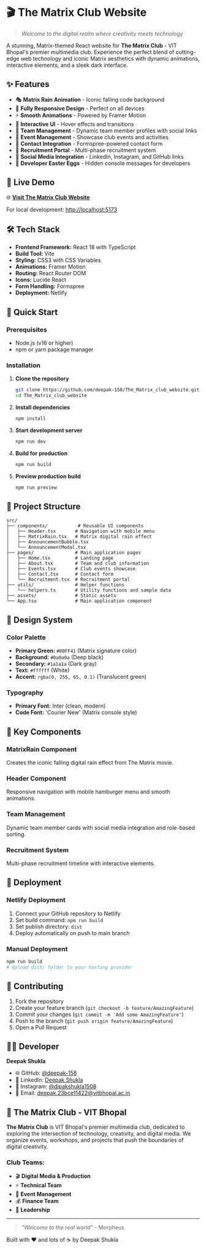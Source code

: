 # 🎬 The Matrix Club Website

> *Welcome to the digital realm where creativity meets technology*

A stunning, Matrix-themed React website for **The Matrix Club** - VIT Bhopal's premier multimedia club. Experience the perfect blend of cutting-edge web technology and iconic Matrix aesthetics with dynamic animations, interactive elements, and a sleek dark interface.

## ✨ Features

- 🎭 **Matrix Rain Animation** - Iconic falling code background
- 📱 **Fully Responsive Design** - Perfect on all devices
- ⚡ **Smooth Animations** - Powered by Framer Motion
- 🎯 **Interactive UI** - Hover effects and transitions
- 👥 **Team Management** - Dynamic team member profiles with social links
- 📅 **Event Management** - Showcase club events and activities
- 📧 **Contact Integration** - Formspree-powered contact form
- 🎨 **Recruitment Portal** - Multi-phase recruitment system
- 🔗 **Social Media Integration** - LinkedIn, Instagram, and GitHub links
- 🎪 **Developer Easter Eggs** - Hidden console messages for developers

## 🚀 Live Demo

🌐 **[Visit The Matrix Club Website](https://thematrixclub.netlify.app/)**

For local development: [http://localhost:5173](http://localhost:5173)

## 🛠️ Tech Stack

- **Frontend Framework:** React 18 with TypeScript
- **Build Tool:** Vite
- **Styling:** CSS3 with CSS Variables
- **Animations:** Framer Motion
- **Routing:** React Router DOM
- **Icons:** Lucide React
- **Form Handling:** Formspree
- **Deployment:** Netlify

## 🚀 Quick Start

### Prerequisites
- Node.js (v16 or higher)
- npm or yarn package manager

### Installation

1. **Clone the repository**
   ```bash
   git clone https://github.com/deepak-158/The_Matrix_club_website.git
   cd The_Matrix_club_website
   ```

2. **Install dependencies**
   ```bash
   npm install
   ```

3. **Start development server**
   ```bash
   npm run dev
   ```

4. **Build for production**
   ```bash
   npm run build
   ```

5. **Preview production build**
   ```bash
   npm run preview
   ```

## 📁 Project Structure

```
src/
├── components/           # Reusable UI components
│   ├── Header.tsx       # Navigation with mobile menu
│   ├── MatrixRain.tsx   # Matrix digital rain effect
│   ├── AnnouncementBubble.tsx
│   └── AnnouncementModal.tsx
├── pages/               # Main application pages
│   ├── Home.tsx         # Landing page
│   ├── About.tsx        # Team and club information
│   ├── Events.tsx       # Club events showcase
│   ├── Contact.tsx      # Contact form
│   └── Recruitment.tsx  # Recruitment portal
├── utils/               # Helper functions
│   └── helpers.ts       # Utility functions and sample data
├── assets/              # Static assets
└── App.tsx              # Main application component
```

## 🎨 Design System

### Color Palette
- **Primary Green:** `#00FF41` (Matrix signature color)
- **Background:** `#0a0a0a` (Deep black)
- **Secondary:** `#1a1a1a` (Dark gray)
- **Text:** `#ffffff` (White)
- **Accent:** `rgba(0, 255, 65, 0.1)` (Translucent green)

### Typography
- **Primary Font:** Inter (clean, modern)
- **Code Font:** 'Courier New' (Matrix console style)

## 🌟 Key Components

### MatrixRain Component
Creates the iconic falling digital rain effect from The Matrix movie.

### Header Component
Responsive navigation with mobile hamburger menu and smooth animations.

### Team Management
Dynamic team member cards with social media integration and role-based sorting.

### Recruitment System
Multi-phase recruitment timeline with interactive elements.

## 🚀 Deployment

### Netlify Deployment
1. Connect your GitHub repository to Netlify
2. Set build command: `npm run build`
3. Set publish directory: `dist`
4. Deploy automatically on push to main branch

### Manual Deployment
```bash
npm run build
# Upload dist/ folder to your hosting provider
```

## 🤝 Contributing

1. Fork the repository
2. Create your feature branch (`git checkout -b feature/AmazingFeature`)
3. Commit your changes (`git commit -m 'Add some AmazingFeature'`)
4. Push to the branch (`git push origin feature/AmazingFeature`)
5. Open a Pull Request

## 👨‍💻 Developer

**Deepak Shukla**
- 🌐 GitHub: [@deepak-158](https://github.com/deepak-158)
- 💼 LinkedIn: [Deepak Shukla](https://www.linkedin.com/in/deepak-shukla-27a60628a/)
- 📸 Instagram: [@dipakshukla1508](https://www.instagram.com/dipakshukla1508/)
- 📧 Email: deepak.23bce11422@vitbhopal.ac.in

## 🎯 The Matrix Club - VIT Bhopal

**The Matrix Club** is VIT Bhopal's premier multimedia club, dedicated to exploring the intersection of technology, creativity, and digital media. We organize events, workshops, and projects that push the boundaries of digital creativity.

### Club Teams:
- 🎬 **Digital Media & Production**
- ⚡ **Technical Team**
- 🎪 **Event Management**
- 💰 **Finance Team**
- 👥 **Leadership**

---

> *"Welcome to the real world"* - Morpheus

Built with ❤️ and lots of ☕ by Deepak Shukla
